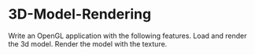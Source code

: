 # 3D-Model-Rendering
Write an OpenGL application with the following features. Load and render the 3d model. Render the model with the texture.
